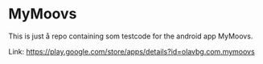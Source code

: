 # MyMoovs
This is just å repo containing som testcode for the android app MyMoovs.

Link: https://play.google.com/store/apps/details?id=olavbg.com.mymoovs
